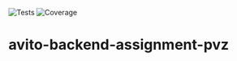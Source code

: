 ![Tests](https://github.com/myacey/avito-backend-assignment-pvz/actions/workflows/ci.yaml/badge.svg?branch=main)
![Coverage](https://raw.githubusercontent.com/myacey/avito-backend-assignment-pvz/main/coverage.svg)

# avito-backend-assignment-pvz
